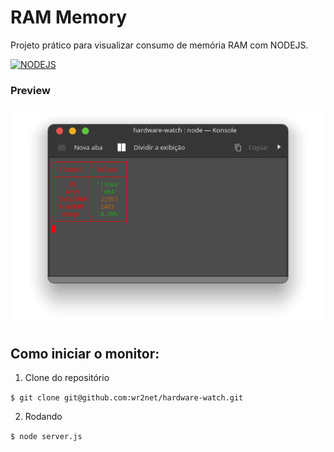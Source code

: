 # RAM Memory
Projeto prático para visualizar consumo de memória RAM com NODEJS.

[![NODEJS](https://img.shields.io/badge/nodejs-green?style=for-the-badge)](#)

### Preview
![Consumo de Memória Ram](screen/preview.png)

## Como iniciar o monitor:

1. Clone do repositório

`$ git clone git@github.com:wr2net/hardware-watch.git`

2. Rodando

`$ node server.js`
